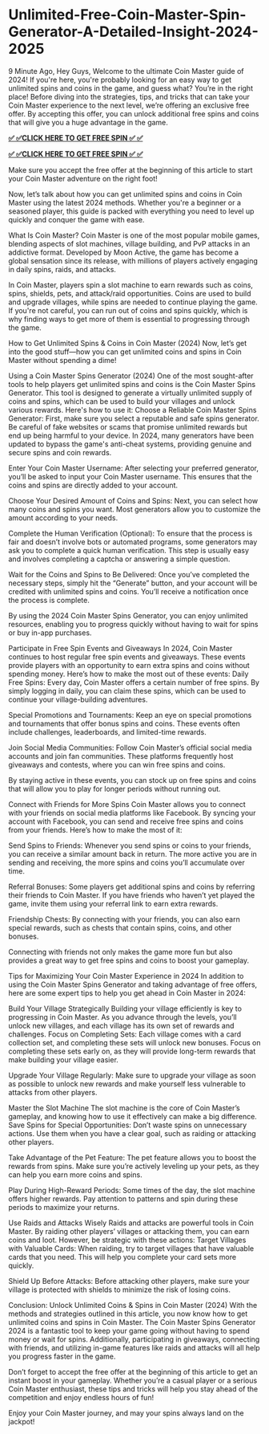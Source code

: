# Unlimited-Free-Coin-Master-Spin-Generator-A-Detailed-Insight-2024-2025

9 Minute Ago, Hey Guys, Welcome to the ultimate Coin Master guide of 2024! If you're here, you're probably looking for an easy way to get unlimited spins and coins in the game, and guess what? You’re in the right place! Before diving into the strategies, tips, and tricks that can take your Coin Master experience to the next level, we’re offering an exclusive free offer. By accepting this offer, you can unlock additional free spins and coins that will give you a huge advantage in the game.

**[✅ ✅CLICK HERE TO GET FREE SPIN ✅ ✅](https://tinyurl.com/mwppajyx)**

**[✅ ✅CLICK HERE TO GET FREE SPIN ✅ ✅](https://tinyurl.com/mwppajyx)**

Make sure you accept the free offer at the beginning of this article to start your Coin Master adventure on the right foot!

Now, let’s talk about how you can get unlimited spins and coins in Coin Master using the latest 2024 methods. Whether you're a beginner or a seasoned player, this guide is packed with everything you need to level up quickly and conquer the game with ease.

What Is Coin Master? Coin Master is one of the most popular mobile games, blending aspects of slot machines, village building, and PvP attacks in an addictive format. Developed by Moon Active, the game has become a global sensation since its release, with millions of players actively engaging in daily spins, raids, and attacks.

In Coin Master, players spin a slot machine to earn rewards such as coins, spins, shields, pets, and attack/raid opportunities. Coins are used to build and upgrade villages, while spins are needed to continue playing the game. If you're not careful, you can run out of coins and spins quickly, which is why finding ways to get more of them is essential to progressing through the game.

How to Get Unlimited Spins & Coins in Coin Master (2024) Now, let’s get into the good stuff—how you can get unlimited coins and spins in Coin Master without spending a dime!

Using a Coin Master Spins Generator (2024) One of the most sought-after tools to help players get unlimited spins and coins is the Coin Master Spins Generator. This tool is designed to generate a virtually unlimited supply of coins and spins, which can be used to build your villages and unlock various rewards. Here's how to use it:
Choose a Reliable Coin Master Spins Generator: First, make sure you select a reputable and safe spins generator. Be careful of fake websites or scams that promise unlimited rewards but end up being harmful to your device. In 2024, many generators have been updated to bypass the game's anti-cheat systems, providing genuine and secure spins and coin rewards.

Enter Your Coin Master Username: After selecting your preferred generator, you’ll be asked to input your Coin Master username. This ensures that the coins and spins are directly added to your account.

Choose Your Desired Amount of Coins and Spins: Next, you can select how many coins and spins you want. Most generators allow you to customize the amount according to your needs.

Complete the Human Verification (Optional): To ensure that the process is fair and doesn’t involve bots or automated programs, some generators may ask you to complete a quick human verification. This step is usually easy and involves completing a captcha or answering a simple question.

Wait for the Coins and Spins to Be Delivered: Once you’ve completed the necessary steps, simply hit the “Generate” button, and your account will be credited with unlimited spins and coins. You’ll receive a notification once the process is complete.

By using the 2024 Coin Master Spins Generator, you can enjoy unlimited resources, enabling you to progress quickly without having to wait for spins or buy in-app purchases.

Participate in Free Spin Events and Giveaways In 2024, Coin Master continues to host regular free spin events and giveaways. These events provide players with an opportunity to earn extra spins and coins without spending money. Here’s how to make the most out of these events:
Daily Free Spins: Every day, Coin Master offers a certain number of free spins. By simply logging in daily, you can claim these spins, which can be used to continue your village-building adventures.

Special Promotions and Tournaments: Keep an eye on special promotions and tournaments that offer bonus spins and coins. These events often include challenges, leaderboards, and limited-time rewards.

Join Social Media Communities: Follow Coin Master’s official social media accounts and join fan communities. These platforms frequently host giveaways and contests, where you can win free spins and coins.

By staying active in these events, you can stock up on free spins and coins that will allow you to play for longer periods without running out.

Connect with Friends for More Spins Coin Master allows you to connect with your friends on social media platforms like Facebook. By syncing your account with Facebook, you can send and receive free spins and coins from your friends.
Here’s how to make the most of it:

Send Spins to Friends: Whenever you send spins or coins to your friends, you can receive a similar amount back in return. The more active you are in sending and receiving, the more spins and coins you’ll accumulate over time.

Referral Bonuses: Some players get additional spins and coins by referring their friends to Coin Master. If you have friends who haven’t yet played the game, invite them using your referral link to earn extra rewards.

Friendship Chests: By connecting with your friends, you can also earn special rewards, such as chests that contain spins, coins, and other bonuses.

Connecting with friends not only makes the game more fun but also provides a great way to get free spins and coins to boost your gameplay.

Tips for Maximizing Your Coin Master Experience in 2024 In addition to using the Coin Master Spins Generator and taking advantage of free offers, here are some expert tips to help you get ahead in Coin Master in 2024:

Build Your Village Strategically Building your village efficiently is key to progressing in Coin Master. As you advance through the levels, you’ll unlock new villages, and each village has its own set of rewards and challenges.
Focus on Completing Sets: Each village comes with a card collection set, and completing these sets will unlock new bonuses. Focus on completing these sets early on, as they will provide long-term rewards that make building your village easier.

Upgrade Your Village Regularly: Make sure to upgrade your village as soon as possible to unlock new rewards and make yourself less vulnerable to attacks from other players.

Master the Slot Machine The slot machine is the core of Coin Master’s gameplay, and knowing how to use it effectively can make a big difference.
Save Spins for Special Opportunities: Don’t waste spins on unnecessary actions. Use them when you have a clear goal, such as raiding or attacking other players.

Take Advantage of the Pet Feature: The pet feature allows you to boost the rewards from spins. Make sure you’re actively leveling up your pets, as they can help you earn more coins and spins.

Play During High-Reward Periods: Some times of the day, the slot machine offers higher rewards. Pay attention to patterns and spin during these periods to maximize your returns.

Use Raids and Attacks Wisely Raids and attacks are powerful tools in Coin Master. By raiding other players’ villages or attacking them, you can earn coins and loot. However, be strategic with these actions:
Target Villages with Valuable Cards: When raiding, try to target villages that have valuable cards that you need. This will help you complete your card sets more quickly.

Shield Up Before Attacks: Before attacking other players, make sure your village is protected with shields to minimize the risk of losing coins.

Conclusion: Unlock Unlimited Coins & Spins in Coin Master (2024) With the methods and strategies outlined in this article, you now know how to get unlimited coins and spins in Coin Master. The Coin Master Spins Generator 2024 is a fantastic tool to keep your game going without having to spend money or wait for spins. Additionally, participating in giveaways, connecting with friends, and utilizing in-game features like raids and attacks will all help you progress faster in the game.

Don’t forget to accept the free offer at the beginning of this article to get an instant boost in your gameplay. Whether you’re a casual player or a serious Coin Master enthusiast, these tips and tricks will help you stay ahead of the competition and enjoy endless hours of fun!

Enjoy your Coin Master journey, and may your spins always land on the jackpot!


